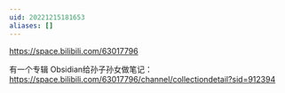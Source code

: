```yaml
---
uid: 20221215181653
aliases: []
---
```

https://space.bilibili.com/63017796

有一个专辑 Obsidian给孙子孙女做笔记： https://space.bilibili.com/63017796/channel/collectiondetail?sid=912394